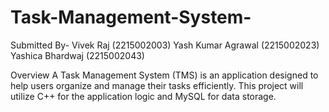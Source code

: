 # Task-Management-System-
Submitted By-
Vivek Raj (2215002003)
Yash Kumar Agrawal (2215002023)
Yashica Bhardwaj (2215002043)

Overview
A Task Management System (TMS) is an application designed to help users organize and manage their tasks efficiently. This project will utilize C++ for the application logic and MySQL for data storage.
